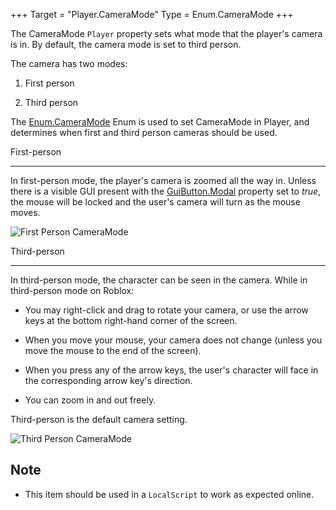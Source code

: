 +++
Target = "Player.CameraMode"
Type = Enum.CameraMode
+++

The CameraMode `Player` property sets what mode that the player's camera is in. By default, the camera mode is set to third person.The camera has two modes: 1. First person 2. Third personThe [Enum.CameraMode](https://developer.roblox.com/search#stq=CameraMode) Enum is used to set CameraMode in Player, and determines when first and third person cameras should be used.First-person------------In first-person mode, the player's camera is zoomed all the way in. Unless there is a visible GUI present with the [GuiButton.Modal](https://developer.roblox.com/api-reference/property/GuiButton/Modal) property set to *true*, the mouse will be locked and the user's camera will turn as the mouse moves.![First Person CameraMode][1]Third-person------------In third-person mode, the character can be seen in the camera. While in third-person mode on Roblox:* You may right-click and drag to rotate your camera, or use the arrow keys at the bottom right-hand corner of the screen.* When you move your mouse, your camera does not change (unless you move the mouse to the end of the screen).* When you press any of the arrow keys, the user's character will face in the corresponding arrow key's direction.* You can zoom in and out freely.Third-person is the default camera setting.![Third Person CameraMode][2]## Note - This item should be used in a `LocalScript` to work as expected online.[1]: https://developer.roblox.com/assets/5ade20a13a314ce34a0f6878/CameraMode_FirstPerson.jpg[2]: https://developer.roblox.com/assets/5ade20afbaed3a514c3722c4/CameraMode_ThirdPerson.jpg